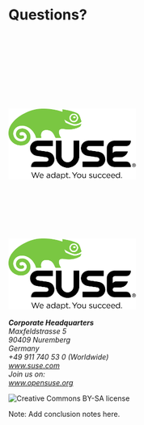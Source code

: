 <!-- .slide: data-state="break" data-menu-title="Q & A" -->
# Questions?


<!-- .slide: data-menu-title="SUSE logo" data-state="blank-slide" -->
<img src="images/SUSE/SUSE-logo-2.svg"
     alt="SUSE&reg; logo"
     style="width: 50%; height: 50%; margin-top: 150px;"
     class="full-slide" />


<!-- .slide: data-menu-title="SUSE logo / contact info" data-state="normal" -->
<img src="images/SUSE/SUSE-logo-2.svg"
     alt="SUSE&reg; logo"
     style="width: 50%; height: 50%; margin-top: 100px;"
     class="full-slide" />

<div class="contact-info">
    <address>
        <b>Corporate Headquarters</b><br />
        Maxfeldstrasse 5 <br />
        90409 Nuremberg  <br />
        Germany
    </address>
    <address>
        +49 911 740 53 0 (Worldwide) <br />
        <a href="http://www.suse.com/">www.suse.com</a>
    </address>
    <address>
        Join us on: <br />
        <a href="http://www.opensuse.org/">www.opensuse.org</a>
    </address>
</div>


<!-- .slide: data-menu-title="License" -->
<img src="images/by-sa.svg"
     alt="Creative Commons BY-SA license"
     class="full-slide" />

Note: Add conclusion notes here.
